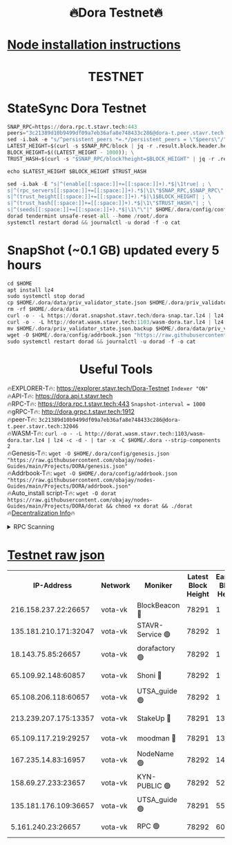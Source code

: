 <h1 align="center"> 🔥Dora Testnet🔥</h1>

[Node installation instructions](https://github.com/obajay/nodes-Guides/tree/main/Projects/DORA)
=

<h1 align="center"> TESTNET</h1>

# StateSync Dora Testnet
```python
SNAP_RPC=https://dora.rpc.t.stavr.tech:443
peers="3c21389d10b9499df09a7eb36afa8e748433c286@dora-t.peer.stavr.tech:32046"
sed -i.bak -e "s/^persistent_peers *=.*/persistent_peers = \"$peers\"/" $HOME/.dora/config/config.toml
LATEST_HEIGHT=$(curl -s $SNAP_RPC/block | jq -r .result.block.header.height); \
BLOCK_HEIGHT=$((LATEST_HEIGHT - 1000)); \
TRUST_HASH=$(curl -s "$SNAP_RPC/block?height=$BLOCK_HEIGHT" | jq -r .result.block_id.hash)

echo $LATEST_HEIGHT $BLOCK_HEIGHT $TRUST_HASH

sed -i.bak -E "s|^(enable[[:space:]]+=[[:space:]]+).*$|\1true| ; \
s|^(rpc_servers[[:space:]]+=[[:space:]]+).*$|\1\"$SNAP_RPC,$SNAP_RPC\"| ; \
s|^(trust_height[[:space:]]+=[[:space:]]+).*$|\1$BLOCK_HEIGHT| ; \
s|^(trust_hash[[:space:]]+=[[:space:]]+).*$|\1\"$TRUST_HASH\"| ; \
s|^(seeds[[:space:]]+=[[:space:]]+).*$|\1\"\"|" $HOME/.dora/config/config.toml
dorad tendermint unsafe-reset-all --home /root/.dora
systemctl restart dorad && journalctl -u dorad -f -o cat
```
# SnapShot (~0.1 GB) updated every 5 hours
```python
cd $HOME
apt install lz4
sudo systemctl stop dorad
cp $HOME/.dora/data/priv_validator_state.json $HOME/.dora/priv_validator_state.json.backup
rm -rf $HOME/.dora/data
curl -o - -L https://dorat.snapshot.stavr.tech/dora-snap.tar.lz4 | lz4 -c -d - | tar -x -C $HOME/.dora --strip-components 2
curl -o - -L http://dorat.wasm.stavr.tech:1103/wasm-dora.tar.lz4 | lz4 -c -d - | tar -x -C $HOME/.dora --strip-components 2
mv $HOME/.dora/priv_validator_state.json.backup $HOME/.dora/data/priv_validator_state.json
wget -O $HOME/.dora/config/addrbook.json "https://raw.githubusercontent.com/obajay/nodes-Guides/main/Projects/DORA/addrbook.json"
sudo systemctl restart dorad && journalctl -u dorad -f -o cat
```
 <h1 align="center"> Useful Tools</h1>
 
🔥EXPLORER-T🔥: https://explorer.stavr.tech/Dora-Testnet        `Indexer "ON"` \
🔥API-T🔥:      https://dora.api.t.stavr.tech \
🔥RPC-T🔥:      https://dora.rpc.t.stavr.tech:443              `Snapshot-interval = 1000` \
🔥gRPC-T🔥:     http://dora.grpc.t.stavr.tech:1912 \
🔥peer-T🔥:     `3c21389d10b9499df09a7eb36afa8e748433c286@dora-t.peer.stavr.tech:32046` \
🔥WASM-T🔥:     ```curl -o - -L http://dorat.wasm.stavr.tech:1103/wasm-dora.tar.lz4 | lz4 -c -d - | tar -x -C $HOME/.dora --strip-components 2``` \
🔥Genesis-T🔥:  ```wget -O $HOME/.dora/config/genesis.json "https://raw.githubusercontent.com/obajay/nodes-Guides/main/Projects/DORA/genesis.json"``` \
🔥Addrbook-T🔥: ```wget -O $HOME/.dora/config/addrbook.json "https://raw.githubusercontent.com/obajay/nodes-Guides/main/Projects/DORA/addrbook.json"``` \
🔥Auto_install script-T🔥:  `wget -O dorat https://raw.githubusercontent.com/obajay/nodes-Guides/main/Projects/DORA/dorat && chmod +x dorat && ./dorat` \
🔥[Decentralization Info](https://github.com/obajay/StateSync-snapshots/tree/main/Projects/Dora/Decentralization)🔥

<details>
<summary>RPC Scanning</summary>

<h2 align="center"> We scan nodes in real time every 4 hours. And we provide the final result of RPC endpoints.
We cannot influence the operation of these nodes in any way. </h2>


```python
If Voting Power is higher than 0 --> then the Node is a validator of the network and may be subject to attack and be a potential threat to the chain.
```
```python
We marked such validators with a red symbol
```

</details>

[Testnet raw json](https://rpc-check.dorat.stavr.tech/dorat/rpc-dorat-result.json)
=



<table><tr><th>IP-Address</th><th>Network</th><th>Moniker</th><th>Latest Block Height</th><th>Earliest Block Height</th><th>Catching Up</th><th>Tx Index</th><th>Voting Power</th><th>Scan Time</th></tr><tr><td>216.158.237.22:26657</td><td>vota-vk</td><td>BlockBeacon 🔴</td><td>78291</td><td>1</td><td>False</td><td>off</td><td>9009800000000000</td><td>2023-12-25T15:08:50.874560059UTC</td></tr><tr><td>135.181.210.171:32047</td><td>vota-vk</td><td>STAVR-Service 🟢</td><td>78292</td><td>1</td><td>False</td><td>on</td><td>0</td><td>2023-12-25T15:08:55.653188934UTC</td></tr><tr><td>18.143.75.85:26657</td><td>vota-vk</td><td>dorafactory 🟢</td><td>78292</td><td>1</td><td>False</td><td>on</td><td>0</td><td>2023-12-25T15:08:56.540314002UTC</td></tr><tr><td>65.109.92.148:60857</td><td>vota-vk</td><td>Shoni 🔴</td><td>78292</td><td>1</td><td>False</td><td>on</td><td>9323404379593930</td><td>2023-12-25T15:08:58.184040096UTC</td></tr><tr><td>65.108.206.118:60657</td><td>vota-vk</td><td>UTSA_guide 🟢</td><td>78292</td><td>1</td><td>False</td><td>on</td><td>0</td><td>2023-12-25T15:08:58.546950317UTC</td></tr><tr><td>213.239.207.175:13357</td><td>vota-vk</td><td>StakeUp 🔴</td><td>78291</td><td>13001</td><td>False</td><td>off</td><td>9009500000000000</td><td>2023-12-25T15:08:50.234891933UTC</td></tr><tr><td>65.109.117.219:29257</td><td>vota-vk</td><td>moodman 🔴</td><td>78291</td><td>13001</td><td>False</td><td>off</td><td>9009100000000000</td><td>2023-12-25T15:08:53.228904476UTC</td></tr><tr><td>167.235.14.83:16957</td><td>vota-vk</td><td>NodeName 🟢</td><td>78292</td><td>14001</td><td>False</td><td>on</td><td>0</td><td>2023-12-25T15:08:58.799773960UTC</td></tr><tr><td>158.69.27.233:23657</td><td>vota-vk</td><td>KYN-PUBLIC 🟢</td><td>78292</td><td>52001</td><td>False</td><td>on</td><td>0</td><td>2023-12-25T15:08:57.830265312UTC</td></tr><tr><td>135.181.176.109:36657</td><td>vota-vk</td><td>UTSA_guide 🟢</td><td>78291</td><td>55501</td><td>False</td><td>on</td><td>0</td><td>2023-12-25T15:08:50.011493834UTC</td></tr><tr><td>5.161.240.23:26657</td><td>vota-vk</td><td>RPC 🟢</td><td>78292</td><td>60001</td><td>False</td><td>off</td><td>0</td><td>2023-12-25T15:08:57.166103929UTC</td></tr></table>
